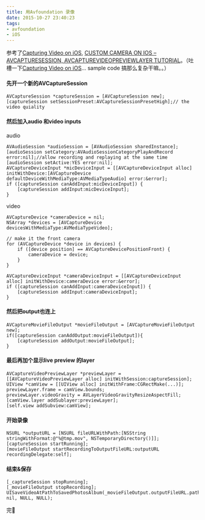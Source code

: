 ```yaml
---
title: 用Avfoundation 录像
date: 2015-10-27 23:40:23
tags:
- avfoundation 
- iOS
---
```


参考了[Capturing Video on iOS](https://www.objc.io/issues/23-video/capturing-video/), [CUSTOM CAMERA ON IOS – AVCAPTURESESSION, AVCAPTUREVIDEOPREVIEWLAYER TUTORIAL](https://dannygtech.wordpress.com/2014/03/04/custom-camera-on-ios-avcapturesession-avcapturevideopreviewlayer-tutorial/)。（吐槽一下[Capturing Video on iOS](https://www.objc.io/issues/23-video/capturing-video/)… sample code 搞那么复杂干嘛。。）

#### 先开一个新的AVCaptureSession
```objc
AVCaptureSession *captureSession = [AVCaptureSession new];
[captureSession setSessionPreset:AVCaptureSessionPresetHigh];// the video quiality
```
#### 然后加入audio 和video inputs
audio
```objc
AVAudioSession *audioSession = [AVAudioSession sharedInstance];
[audioSession setCategory:AVAudioSessionCategoryPlayAndRecord error:nil];//allow recording and replaying at the same time
[audioSession setActive:YES error:nil];
AVCaptureDeviceInput *micDeviceInput = [[AVCaptureDeviceInput alloc] initWithDevice:[AVCaptureDevice defaultDeviceWithMediaType:AVMediaTypeAudio] error:&error];
if ([captureSession canAddInput:micDeviceInput]) {
    [captureSession addInput:micDeviceInput];
}
```
video
```
AVCaptureDevice *cameraDevice = nil;
NSArray *devices = [AVCaptureDevice devicesWithMediaType:AVMediaTypeVideo];

// make it the front camera
for (AVCaptureDevice *device in devices) {
    if ([device position] == AVCaptureDevicePositionFront) {
        cameraDevice = device;
    }
}

AVCaptureDeviceInput *cameraDeviceInput = [[AVCaptureDeviceInput alloc] initWithDevice:cameraDevice error:&error];
if ([captureSession canAddInput:cameraDeviceInput]) {
    [captureSession addInput:cameraDeviceInput];
}
```
#### 然后把output也连上
```objc
AVCaptureMovieFileOutput *movieFileOutput = [AVCaptureMovieFileOutput new];
if([captureSession canAddOutput:movieFileOutput]){
    [captureSession addOutput:movieFileOutput];
}
```
#### 最后再加个显示live preview 的layer
```objc
AVCaptureVideoPreviewLayer *previewLayer = [[AVCaptureVideoPreviewLayer alloc] initWithSession:captureSession];
UIView *camView = [[UIView alloc] initWithFrame:CGRectMake(...)];
previewLayer.frame = camView.bounds;
previewLayer.videoGravity = AVLayerVideoGravityResizeAspectFill;
[camView.layer addSublayer:previewLayer];
[self.view addSubview:camView];
```
#### 开始录像
```objc
NSURL *outputURL = [NSURL fileURLWithPath:[NSString stringWithFormat:@"%@tmp.mov", NSTemporaryDirectory()]];
[captureSession startRunning];
[movieFileOutput startRecordingToOutputFileURL:outputURL recordingDelegate:self];
```
#### 结束&保存
```objc
[_captureSession stopRunning];
[_movieFileOutput stopRecording];
UISaveVideoAtPathToSavedPhotosAlbum(_movieFileOutput.outputFileURL.path, nil, NULL, NULL);
```
完🐶


